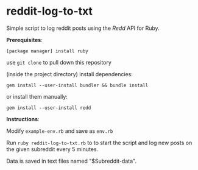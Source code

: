 # reddit-log-to-txt
Simple script to log reddit posts using the *Redd* API for Ruby.


**Prerequisites**:

`[package manager] install ruby`

use `git clone` to pull down this repository

(inside the project directory) install dependencies:

`gem install --user-install bundler && bundle install`

or install them manually:

`gem install --user-install redd`

**Instructions**:

Modify `example-env.rb` and save as `env.rb`

Run `ruby reddit-log-to-txt.rb` to to start the script and log new posts on the given subreddit every 5 minutes.

Data is saved in text files named "$Subreddit\-data".

